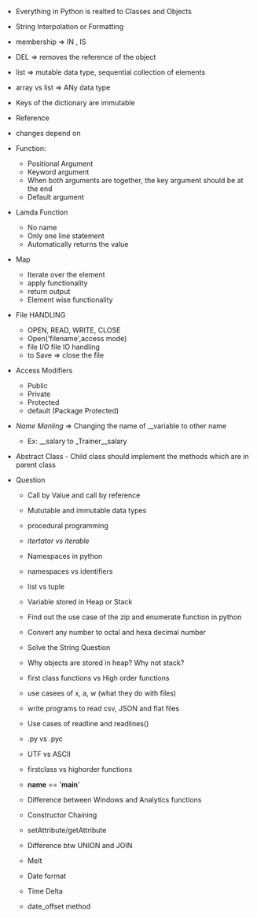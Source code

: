 
- Everything in Python is realted to Classes and Objects
- String Interpolation or Formatting
- membership => IN , IS
- DEL => removes the reference of the object


- list => mutable data type, sequential collection of elements
- array vs list => ANy data type
- Keys of the dictionary are immutable

- Reference 
- changes depend on

- Function:
    - Positional Argument
    - Keyword argument
    - When both arguments are together, the key argument should be at the end
    - Default argument


- Lamda Function
    - No name 
    - Only one line statement
    - Automatically returns the value


- Map
    - Iterate over the element
    - apply functionality
    - return output
    - Element wise functionality


- File HANDLING
    - OPEN, READ, WRITE, CLOSE
    - Open('filename',access mode)
    - file I/O file IO handling
    - to Save => close the file

- Access Modifiers
    - Public
    - Private
    - Protected
    - default (Package Protected)

- *Name Manling* => Changing the name of __variable to other name 
    - Ex: __salary to _Trainer__salary

- Abstract Class - Child class should implement the methods which are in parent class



- Question
    - Call by Value and call by reference
    - Mututable and immutable data types
    - procedural programming
    - *itertator vs iterable*
    - Namespaces in python
    - namespaces vs identifiers
    - list vs tuple
    - Variable stored in Heap or Stack
    - Find out the use case of the zip and enumerate function in python
    - Convert any number to octal and hexa decimal number
    - Solve the String Question

    - Why objects are stored in heap? Why not stack?
    - first class functions vs High order functions
    - use casees of x, a, w (what they do with files)

    - write programs to read csv, JSON and flat files
    - Use cases of readline and readlines()
    - .py vs .pyc 
    - UTF vs ASCII
    - firstclass vs highorder functions
    - __name__ == '__main__'
    - Difference between Windows and Analytics functions
    - Constructor Chaining
    - setAttribute/getAttribute
    - Difference btw UNION and JOIN


    - Melt
    - Date format 
    - Time Delta
    - date_offset method
    